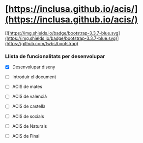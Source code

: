 # [https://inclusa.github.io/acis/](https://inclusa.github.io/acis/)

[![https://img.shields.io/badge/bootstrap-3.3.7-blue.svg](https://img.shields.io/badge/bootstrap-3.3.7-blue.svg)](https://github.com/twbs/bootstrap)

### Llista de funcionalitats per desenvolupar

- [X] Desenvolupar diseny

- [ ] Introduir el document

- [ ] ACIS de mates

- [ ] ACIS de valencià

- [ ] ACIS de castellà

- [ ] ACIS de socials

- [ ] ACIS de Naturals

- [ ] ACIS de Final

